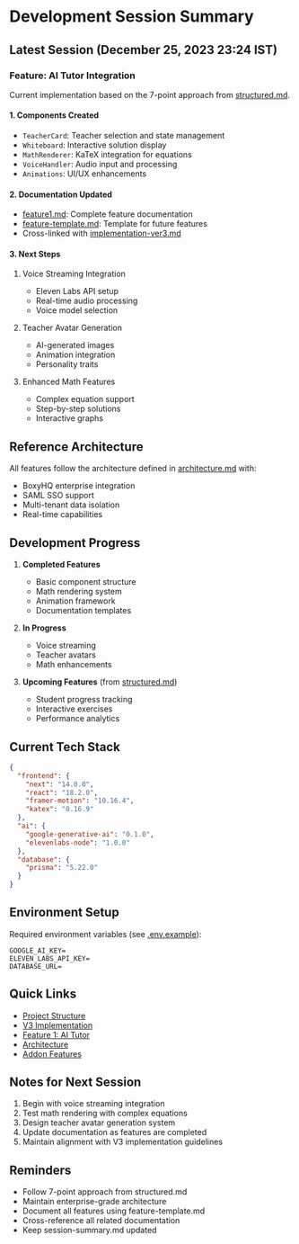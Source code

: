 # Development Session Summary

## Latest Session (December 25, 2023 23:24 IST)

### Feature: AI Tutor Integration
Current implementation based on the 7-point approach from [structured.md](./structured.md).

#### 1. Components Created
- `TeacherCard`: Teacher selection and state management
- `Whiteboard`: Interactive solution display
- `MathRenderer`: KaTeX integration for equations
- `VoiceHandler`: Audio input and processing
- `Animations`: UI/UX enhancements

#### 2. Documentation Updated
- [feature1.md](./feature1.md): Complete feature documentation
- [feature-template.md](./feature-template.md): Template for future features
- Cross-linked with [implementation-ver3.md](./implementation-ver3.md)

#### 3. Next Steps
1. Voice Streaming Integration
   - Eleven Labs API setup
   - Real-time audio processing
   - Voice model selection

2. Teacher Avatar Generation
   - AI-generated images
   - Animation integration
   - Personality traits

3. Enhanced Math Features
   - Complex equation support
   - Step-by-step solutions
   - Interactive graphs

## Reference Architecture
All features follow the architecture defined in [architecture.md](./architecture.md) with:
- BoxyHQ enterprise integration
- SAML SSO support
- Multi-tenant data isolation
- Real-time capabilities

## Development Progress
1. **Completed Features**
   - Basic component structure
   - Math rendering system
   - Animation framework
   - Documentation templates

2. **In Progress**
   - Voice streaming
   - Teacher avatars
   - Math enhancements

3. **Upcoming Features** (from [structured.md](./structured.md))
   - Student progress tracking
   - Interactive exercises
   - Performance analytics

## Current Tech Stack
```json
{
  "frontend": {
    "next": "14.0.0",
    "react": "18.2.0",
    "framer-motion": "10.16.4",
    "katex": "0.16.9"
  },
  "ai": {
    "google-generative-ai": "0.1.0",
    "elevenlabs-node": "1.0.0"
  },
  "database": {
    "prisma": "5.22.0"
  }
}
```

## Environment Setup
Required environment variables (see [.env.example](./.env.example)):
```env
GOOGLE_AI_KEY=
ELEVEN_LABS_API_KEY=
DATABASE_URL=
```

## Quick Links
- [Project Structure](./structured.md)
- [V3 Implementation](./implementation-ver3.md)
- [Feature 1: AI Tutor](./feature1.md)
- [Architecture](./architecture.md)
- [Addon Features](./addon-features.md)

## Notes for Next Session
1. Begin with voice streaming integration
2. Test math rendering with complex equations
3. Design teacher avatar generation system
4. Update documentation as features are completed
5. Maintain alignment with V3 implementation guidelines

## Reminders
- Follow 7-point approach from structured.md
- Maintain enterprise-grade architecture
- Document all features using feature-template.md
- Cross-reference all related documentation
- Keep session-summary.md updated

